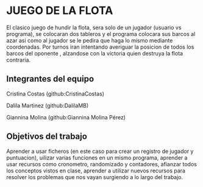 # JUEGO DE LA FLOTA

El clasico juego de hundir la flota, sera solo de un jugador (usuario vs programa), se colocaran dos tableros y el programa colocara sus barcos al azar asi como al jugador se le pedira que haga lo mismo mediante coordenadas. Por turnos iran intentando averiguar la posicion de todos los barcos del oponente , alzandose con la victoria quien destruya la flota contraria.

## Integrantes del equipo

Cristina Costas (github:CristinaCostas)

Dalila Martinez (github:DalilaMB)

Giannina Molina (github:Giannina Molina Pérez)

## Objetivos del trabajo

Aprender a usar ficheros (en este caso para crear un registro de jugador y puntuacion), uilizar varias funciones en un mismo programa, aprender a usar recursos como cronometro, randomizado y contadores, afianzar todos los conceptos vistos en clase, aprender a utilizar nuevos recursos para resolver los problemas que nos vayan surgiendo a lo largo del trabajo.

